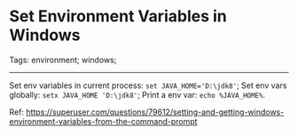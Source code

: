 # Set Environment Variables in Windows
Tags: environment; windows;

------

Set env variables in current process: `set JAVA_HOME='D:\jdk8'`;
Set env vars globally: `setx JAVA_HOME 'D:\jdk8'`;
Print a env var: `echo %JAVA_HOME%`.

Ref:
https://superuser.com/questions/79612/setting-and-getting-windows-environment-variables-from-the-command-prompt
